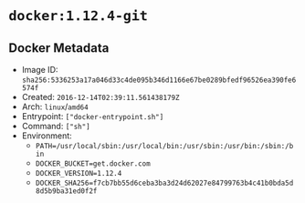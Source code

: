 # `docker:1.12.4-git`

## Docker Metadata

- Image ID: `sha256:5336253a17a046d33c4de095b346d1166e67be0289bfedf96526ea390fe6574f`
- Created: `2016-12-14T02:39:11.561438179Z`
- Arch: `linux`/`amd64`
- Entrypoint: `["docker-entrypoint.sh"]`
- Command: `["sh"]`
- Environment:
  - `PATH=/usr/local/sbin:/usr/local/bin:/usr/sbin:/usr/bin:/sbin:/bin`
  - `DOCKER_BUCKET=get.docker.com`
  - `DOCKER_VERSION=1.12.4`
  - `DOCKER_SHA256=f7cb7bb55d6ceba3ba3d24d62027e84799763b4c41b0bda5d8d5b9ba31ed0f2f`

